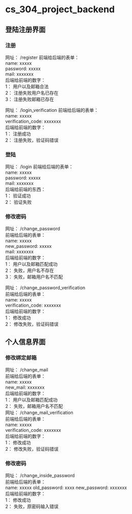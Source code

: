 # cs_304_project_backend
## 登陆注册界面
### 注册
网址： /register
前端给后端的表单：  
name: xxxxx  
password: xxxxx  
mail: xxxxxxx  
后端给前端的数字：  
1： 用户以及邮箱合法  
2： 注册失败用户名已存在  
3： 注册失败邮箱已存在  
  
网址： /login_verification
前端给后端的表单：  
name: xxxxx  
verification_code: xxxxxxx  
后端给前端的数字：  
1： 注册成功  
2： 注册失败，验证码错误  
### 登陆
网址： /login
前端给后端的表单：  
name: xxxxx  
password: xxxxx  
mail: xxxxxxx  
后端给前端的东西：  
1： 验证成功  
2： 验证失败  
### 修改密码
网址： /change_password  
前端给后端的表单：  
name: xxxxx  
new_password: xxxxx  
mail: xxxxxxx  
后端给前端的数字：  
1： 用户以及邮箱匹配成功  
2： 失败，用户名不存在  
3： 失败，邮箱用户名不匹配  
  
网址： /change_password_verification  
前端给后端的表单：  
name: xxxxx  
verification_code: xxxxxxx  
后端给前端的数字：  
1： 修改成功  
2： 修改失败，验证码错误  
## 个人信息界面
### 修改绑定邮箱
网址： /change_mail  
前端给后端的表单：  
name: xxxxx  
new_mail: xxxxxxx  
后端给前端的数字：  
1： 用户以及邮箱匹配成功  
2： 失败，邮箱用户名不匹配  
网址： /change_mail_verification  
前端给后端的表单：  
name: xxxxx  
verification_code: xxxxxxx  
后端给前端的数字：  
1： 修改成功  
2： 修改失败，验证码错误  
### 修改密码
网址： /change_inside_password  
前端给后端的表单：  
name: xxxxx
old_password: xxxx
new_password: xxxxxxx  
后端给前端的数字：  
1： 修改成功  
2： 失败，原密码输入错误  
